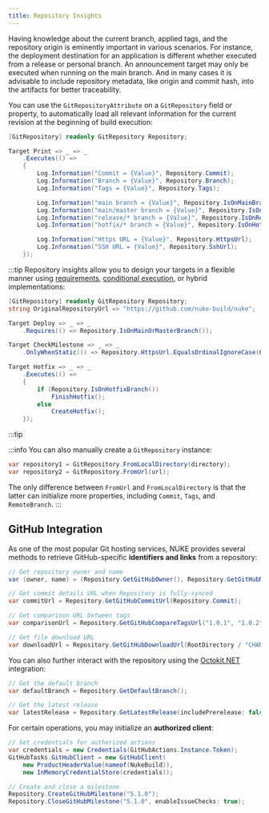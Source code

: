 ```yaml
---
title: Repository Insights
---
```


Having knowledge about the current branch, applied tags, and the repository origin is eminently important in various scenarios. For instance, the deployment destination for an application is different whether executed from a release or personal branch. An announcement target may only be executed when running on the main branch. And in many cases it is advisable to include repository metadata, like origin and commit hash, into the artifacts for better traceability.

You can use the `GitRepositoryAttribute` on a `GitRepository` field or property, to automatically load all relevant information for the current revision at the beginning of build execution:

<!-- snippet: repository-information -->
```cs
[GitRepository] readonly GitRepository Repository;

Target Print => _ => _
    .Executes(() =>
    {
        Log.Information("Commit = {Value}", Repository.Commit);
        Log.Information("Branch = {Value}", Repository.Branch);
        Log.Information("Tags = {Value}", Repository.Tags);

        Log.Information("main branch = {Value}", Repository.IsOnMainBranch());
        Log.Information("main/master branch = {Value}", Repository.IsOnMainOrMasterBranch());
        Log.Information("release/* branch = {Value}", Repository.IsOnReleaseBranch());
        Log.Information("hotfix/* branch = {Value}", Repository.IsOnHotfixBranch());

        Log.Information("Https URL = {Value}", Repository.HttpsUrl);
        Log.Information("SSH URL = {Value}", Repository.SshUrl);
    });
```
<!-- endSnippet -->

:::tip
Repository insights allow you to design your targets in a flexible manner using [requirements](../02-fundamentals/05-targets.md#requirements), [conditional execution](../02-fundamentals/05-targets.md#conditional-execution), or hybrid implementations:

<!-- snippet: repository-information-use-cases -->
```cs
[GitRepository] readonly GitRepository Repository;
string OriginalRepositoryUrl => "https://github.com/nuke-build/nuke";

Target Deploy => _ => _
    .Requires(() => Repository.IsOnMainOrMasterBranch());

Target CheckMilestone => _ => _
    .OnlyWhenStatic(() => Repository.HttpsUrl.EqualsOrdinalIgnoreCase(OriginalRepositoryUrl));

Target Hotfix => _ => _
    .Executes(() =>
    {
        if (Repository.IsOnHotfixBranch())
            FinishHotfix();
        else
            CreateHotfix();
    });
```
<!-- endSnippet -->
:::tip

:::info
You can also manually create a `GitRepository` instance:

```c#
var repository1 = GitRepository.FromLocalDirectory(directory);
var repository2 = GitRepository.FromUrl(url);
```

The only difference between `FromUrl` and `FromLocalDirectory` is that the latter can initialize more properties, including `Commit`, `Tags`, and `RemoteBranch`.
:::

## GitHub Integration

As one of the most popular Git hosting services, NUKE provides several methods to retrieve GitHub-specific **identifiers and links** from a repository:

<!-- snippet: repository-information-github -->
```cs
// Get repository owner and name
var (owner, name) = (Repository.GetGitHubOwner(), Repository.GetGitHubName());

// Get commit details URL when Repository is fully-synced
var commitUrl = Repository.GetGitHubCommitUrl(Repository.Commit);

// Get comparison URL between tags
var comparisonUrl = Repository.GetGitHubCompareTagsUrl("1.0.1", "1.0.2");

// Get file download URL
var downloadUrl = Repository.GetGitHubDownloadUrl(RootDirectory / "CHANGELOG.md", branch: "main");
```
<!-- endSnippet -->

You can also further interact with the repository using the [Octokit.NET](https://github.com/octokit/octokit.net) integration:

<!-- snippet: repository-information-github-octokit -->
```cs
// Get the default branch
var defaultBranch = Repository.GetDefaultBranch();

// Get the latest release
var latestRelease = Repository.GetLatestRelease(includePrerelease: false);
```
<!-- endSnippet -->

For certain operations, you may initialize an **authorized client**:

<!-- snippet: repository-information-github-octokit-authed -->
```cs
// Set credentials for authorized actions
var credentials = new Credentials(GitHubActions.Instance.Token);
GitHubTasks.GitHubClient = new GitHubClient(
    new ProductHeaderValue(nameof(NukeBuild)),
    new InMemoryCredentialStore(credentials));

// Create and close a milestone
Repository.CreateGitHubMilestone("5.1.0");
Repository.CloseGitHubMilestone("5.1.0", enableIssueChecks: true);
```
<!-- endSnippet -->
